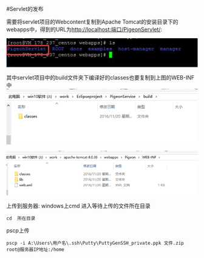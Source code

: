 #Servlet的发布

需要将servlet项目的Webcontent复制到Apache Tomcat的安装目录下的webapps中，得到的URL为[http://localhost:端口/PigeonServlet/](http://localhost:端口/PigeonServlet/):

![](https://github.com/GBXU/Pigeon/raw/master/doc/images/PigeonServlet_0.jpg)

其中servlet项目中的build文件夹下编译好的classes也要复制到上图的WEB-INF中
![classes](https://github.com/GBXU/Pigeon/raw/master/doc/images/PigeonServlet_2.png)

![WEB-INF](https://github.com/GBXU/Pigeon/raw/master/doc/images/PigeonServlet_1.png)

上传到服务器:
windows上cmd
进入等待上传的文件所在目录

	cd  所在目录

pscp上传

	pscp -i A:\Users\用户名\.ssh\Putty\PuttyGenSSH_private.ppk 文件.zip root@服务器IP地址:/home
